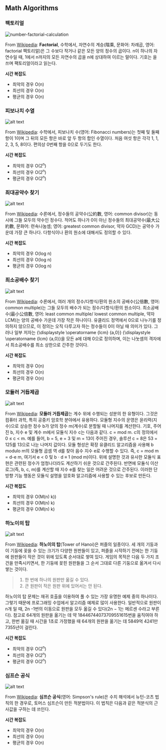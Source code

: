 ## Math Algorithms


### 팩토리얼
![number-factorial-calculation](https://user-images.githubusercontent.com/37097363/49742832-bdac7200-fcdc-11e8-92c8-3f368761127b.jpg)

From [Wikipedia][bubble-wiki]: **Factorial**, 수학에서, 자연수의 계승(階乘, 문화어: 차례곱, 영어: factorial 팩토리얼)은 그 수보다 작거나 같은 모든 양의 정수의 곱이다. n이 하나의 자연수일 때, 1에서 n까지의 모든 자연수의 곱을 n에 상대하여 이르는 말이다. 기호는 을 쓰며 팩토리얼이라고 읽는다.

__시간 복잡도__
* 최악의 경우	O(n)
* 최선의 경우	O(n)
* 평균의 경우	O(n)


### 피보나치 수열
![alt text][bucket-image-1]

From [Wikipedia][bucket-wiki]: 수학에서, 피보나치 수(영어: Fibonacci numbers)는 첫째 및 둘째 항이 1이며 그 뒤의 모든 항은 바로 앞 두 항의 합인 수열이다. 처음 여섯 항은 각각 1, 1, 2, 3, 5, 8이다. 편의상 0번째 항을 0으로 두기도 한다.

__시간 복잡도__
* 최악의 경우	O(2<sup>n</sup>)
* 최선의 경우 O(2<sup>n</sup>)
* 평균의 경우	O(2<sup>n</sup>)

### 최대공약수 찾기
![alt text][cocktail-shaker-image]

From [Wikipedia][cocktail-shaker-wiki]: 수론에서, 정수들의 공약수(公約數, 영어: common divisor)는 동시에 그들 모두의 약수인 정수다. 적어도 하나가 0이 아닌 정수들의 최대공약수(最大公約數, 문화어: 련속나눔셈; 영어: greatest common divisor, 약자 GCD)는 공약수 가운데 가장 큰 하나다. 다항식이나 환의 원소에 대해서도 정의할 수 있다.

__시간 복잡도__
* 최악의 경우	O(log n)
* 최선의 경우	O(log n)
* 평균의 경우	O(log n)


### 최소공배수 찾기
![alt text][insertion-image]

From [Wikipedia][insertion-wiki]: 수론에서, 여러 개의 정수/다항식/환의 원소의 공배수(公倍數, 영어: common multiple)는 그들 모두의 배수가 되는 정수/다항식/환의 원소이다. 최소공배수(最小公倍數, 영어: least common multiple/ lowest common multiple, 약자 LCM)는 양의 공배수 가운데 가장 작은 하나이다. 유클리드 정역에서 0으로 나누기를 정의하지 않으므로, 이 정의는 오직 다루고자 하는 정수들이 0이 아닐 때 의미가 있다. 그러나 일부 저자는 {\displaystyle \operatorname {lcm} \{a,0\}} {\displaystyle \operatorname {lcm} \{a,0\}}을 모든 a에 대해 0으로 정의하며, 이는 나눗셈의 격자에서 최소공배수를 최소 상한으로 간주한 것이다.

__시간 복잡도__
* 최악의 경우	O(n)
* 최선의 경우	O(n)
* 평균의 경우	O(n)


### 모듈러 거듭제곱
![alt text][merge-image]

From [Wikipedia][merge-wiki]: **모듈러 거듭제곱**는 계수 위에 수행되는 성분의 한 유형이다. 그것은 컴퓨터 과학, 특히 공중키 암호학 분야에서 유용하다. 모듈형 지수의 운영은 윤리력(지수)으로 상승한 정수 b가 양의 정수 m(계수)로 분할될 때 나머지를 계산한다. 기호, 주어진 b, 지수 e 및 계수 m에서 모듈식 지수 c는 다음과 같다. c = mod m. c의 정의에서 0 ≤ c < m. 예를 들어, b = 5, e = 3 및 m = 13이 주어진 경우, 솔루션 c = 8은 53 = 125를 13으로 나눈 나머지 값이다.
모듈 형성은 확장 유클리드 알고리즘을 사용해 b modulo m의 모듈형 곱셈 역 d를 찾아 음수 지수 e로 수행할 수 있다. 즉, c = mod m = d-e m, 여기서 e < 0 및 b ⋅ d ≡ 1 (mod m)이다. 위에 설명한 것과 유사한 모듈식 표현은 관련된 정수가 엄청나더라도 계산하기 쉬운 것으로 간주된다. 반면에 모듈식 이산 로그(즉, b, c, m)를 계산할 때 지수 e를 찾는 일은 어려운 것으로 간주된다. 이러한 단방향 기능 행동은 모듈식 설명을 암호화 알고리즘에 사용할 수 있는 후보로 만든다.

__시간 복잡도__
* 최악의 경우	O(M(n) k))
* 최선의 경우	O(M(n) k)
* 평균의 경우 	O(M(n) k)


### 하노이의 탑
![alt text][quick-image]

From [Wikipedia][quick-wiki]: **하노이의 탑**(Tower of Hanoi)은 퍼즐의 일종이다. 세 개의 기둥과 이 기둥에 꽂을 수 있는 크기가 다양한 원판들이 있고, 퍼즐을 시작하기 전에는 한 기둥에 원판들이 작은 것이 위에 있도록 순서대로 쌓여 있다. 게임의 목적은 다음 두 가지 조건을 만족시키면서, 한 기둥에 꽂힌 원판들을 그 순서 그대로 다른 기둥으로 옮겨서 다시 쌓는 것이다.

>1. 한 번에 하나의 원판만 옮길 수 있다.
>2. 큰 원판이 작은 원판 위에 있어서는 안 된다.

하노이의 탑 문제는 재귀 호출을 이용하여 풀 수 있는 가장 유명한 예제 중의 하나이다. 그렇기 때문에 프로그래밍 수업에서 알고리즘 예제로 많이 사용한다. 일반적으로 원판이 n개 일 때, 2n -1번의 이동으로 원판을 모두 옮길 수 있다(2n − 1는 메르센 수라고 부른다). 참고로 64개의 원판을 옮기는 데 약 18446744073709551615번을 움직여야 하고, 한번 옮길 때 시간을 1초로 가정했을 때 64개의 원판을 옮기는 데 5849억 4241만 7355년이 걸린다.

__시간 복잡도__
* 최악의 경우	O(2<sup>n</sup>)
* 최선의 경우  O(2<sup>n</sup>)
* 평균의 경우	O(2<sup>n</sup>)



### 심프슨 공식
![alt text][simpson-rule]

From [Wikipedia](https://en.wikipedia.org/wiki/Simpson%27s_rule): **심프슨 공식**(영어: Simpson's rule)은 수치 해석에서 뉴턴-코츠 법칙의 한 경우로, 토머스 심프슨이 만든 적분법이다. 이 법칙은 다음과 같은 적분식의 근사값을 구하는 데 쓰인다.

__시간 복잡도__
* 최악의 경우	O(n)
* 최선의 경우	O(n)
* 평균의 경우	O(n)

[bubble-toptal]: https://www.toptal.com/developers/sorting-algorithms/bubble-sort
[bubble-wiki]: https://en.wikipedia.org/wiki/Factorial
[bubble-image]: https://upload.wikimedia.org/wikipedia/commons/thumb/8/83/Bubblesort-edited-color.svg/220px-Bubblesort-edited-color.svg.png "Bubble Sort"

[bucket-wiki]: https://en.wikipedia.org/wiki/Fibonacci_number
[bucket-image-1]: https://upload.wikimedia.org/wikipedia/commons/d/db/34%2A21-FibonacciBlocks.png
[bucket-image-2]: https://upload.wikimedia.org/wikipedia/commons/thumb/e/e3/Bucket_sort_2.svg/311px-Bucket_sort_2.svg.png "Bucket Sort"

[cocktail-shaker-wiki]: https://en.wikipedia.org/wiki/Greatest_common_divisor
[cocktail-shaker-image]: https://image.slidesharecdn.com/saikat-20roy-20-20me-20software-20engg-20-2026-140402183023-phpapp02/95/gcd-of-n-numbers-3-638.jpg?cb=1396463613

[insertion-toptal]: https://www.toptal.com/developers/sorting-algorithms/insertion-sort
[insertion-wiki]: https://en.wikipedia.org/wiki/Least_common_multiple
[insertion-image]: https://upload.wikimedia.org/wikipedia/commons/thumb/d/d9/Least_common_multiple_chart.png/375px-Least_common_multiple_chart.png

[quick-toptal]: https://www.toptal.com/developers/sorting-algorithms/quick-sort
[quick-wiki]: https://en.wikipedia.org/wiki/Tower_of_Hanoi
[quick-image]: https://upload.wikimedia.org/wikipedia/commons/thumb/0/07/Tower_of_Hanoi.jpeg/450px-Tower_of_Hanoi.jpeg

[radix-wiki]: https://en.wikipedia.org/wiki/Radix_sort

[merge-toptal]: https://www.toptal.com/developers/sorting-algorithms/merge-sort
[merge-wiki]: https://en.wikipedia.org/wiki/Modular_exponentiation
[merge-image]: https://i.stack.imgur.com/L5W3I.png

[simpson-rule]: https://upload.wikimedia.org/wikipedia/commons/thumb/c/ca/Simpsons_method_illustration.svg/330px-Simpsons_method_illustration.svg.png
